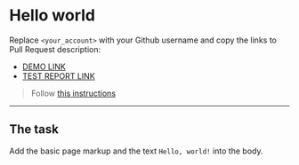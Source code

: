 # Hello world
Replace `<your_account>` with your Github username and copy the links to Pull Request description:
- [DEMO LINK](https://korzhalexey.github.io/layout_hello-world/)
- [TEST REPORT LINK](https://korzhalexey.github.io/layout_hello-world/report/html_report/)

> Follow [this instructions](https://github.com/mate-academy/layout_task-guideline#how-to-solve-the-layout-tasks-on-github)
___

## The task 
Add the basic page markup and the text `Hello, world!` into the body.

